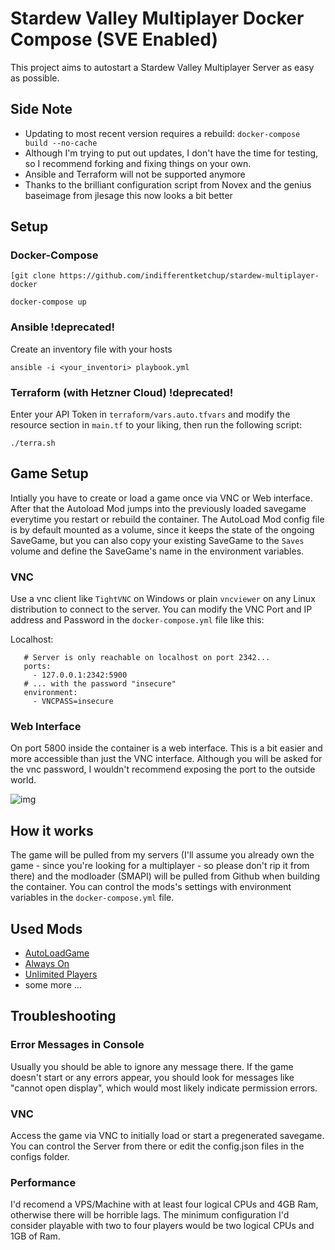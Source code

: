 # Stardew Valley Multiplayer Docker Compose (SVE Enabled)

This project aims to autostart a Stardew Valley Multiplayer Server as easy as possible.

## Side Note

 - Updating to most recent version requires a rebuild: `docker-compose build --no-cache` 
 - Although I'm trying to put out updates, I don't have the time for testing, so I recommend forking and fixing things on your own.
 - Ansible and Terraform will not be supported anymore
 - Thanks to the brilliant configuration script from Novex and the genius baseimage from jlesage this now looks a bit better

## Setup

### Docker-Compose
 
```
[git clone https://github.com/indifferentketchup/stardew-multiplayer-docker

docker-compose up
```
### Ansible !deprecated!

Create an inventory file with your hosts

```
ansible -i <your_inventori> playbook.yml
```

### Terraform (with Hetzner Cloud) !deprecated!

Enter your API Token in `terraform/vars.auto.tfvars` and modify the resource section in `main.tf` to your liking, then run the following script:

```
./terra.sh
```

## Game Setup

Intially you have to create or load a game once via VNC or Web interface. After that the Autoload Mod jumps into the previously loaded savegame everytime you restart or rebuild the container. The AutoLoad Mod config file is by default mounted as a volume, since it keeps the state of the ongoing SaveGame, but you can also copy your existing SaveGame to the `Saves` volume and define the SaveGame's name in the environment variables.

### VNC

Use a vnc client like `TightVNC` on Windows or plain `vncviewer` on any Linux distribution to connect to the server. You can modify the VNC Port and IP address and Password in the `docker-compose.yml` file like this:

Localhost:
```
   # Server is only reachable on localhost on port 2342...
   ports:
     - 127.0.0.1:2342:5900
   # ... with the password "insecure"
   environment:
     - VNCPASS=insecure
```

### Web Interface 

On port 5800 inside the container is a web interface. This is a bit easier and more accessible than just the VNC interface. Although you will be asked for the vnc password, I wouldn't recommend exposing the port to the outside world.

![img](https://store.eris.cc/uploads/859865e1ab5b23fb223923d9a7e4806b.PNG)

## How it works

The game will be pulled from my servers (I'll assume you already own the game - since you're looking for a multiplayer - so please don't rip it from there) and the modloader (SMAPI) will be pulled from Github when building the container. You can control the mods's settings with environment variables in the `docker-compose.yml` file.

## Used Mods

* [AutoLoadGame](https://www.nexusmods.com/stardewvalley/mods/2509)
* [Always On](https://community.playstarbound.com/threads/updating-mods-for-stardew-valley-1-4.156000/page-20#post-3353880)
* [Unlimited Players](https://www.nexusmods.com/stardewvalley/mods/2213)
* some more ...

## Troubleshooting

### Error Messages in Console

Usually you should be able to ignore any message there. If the game doesn't start or any errors appear, you should look for messages like "cannot open display", which would most likely indicate permission errors.

### VNC

Access the game via VNC to initially load or start a pregenerated savegame. You can control the Server from there or edit the config.json files in the configs folder.

### Performance

I'd recomend a VPS/Machine with at least four logical CPUs and 4GB Ram, otherwise there will be horrible lags. The minimum configuration I'd consider playable with two to four players would be two logical CPUs and 1GB of Ram.
